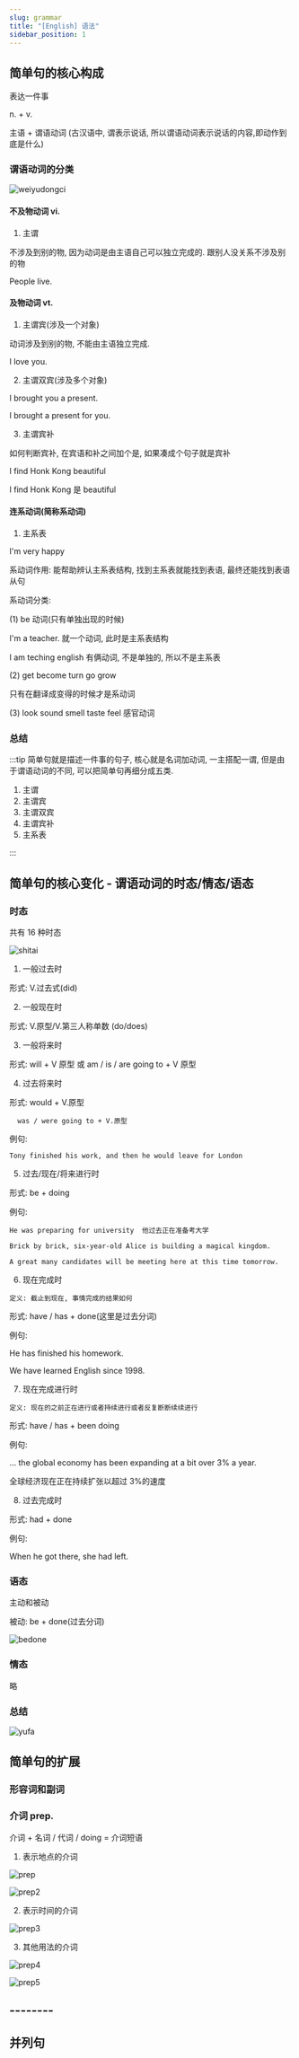 ```yaml
---
slug: grammar
title: "[English] 语法"
sidebar_position: 1
---
```


## 简单句的核心构成

表达一件事

n. + v.

主语 + 谓语动词 (古汉语中, 谓表示说话, 所以谓语动词表示说话的内容,即动作到底是什么)

### 谓语动词的分类

![weiyudongci](assets/weiyu.jpg)

#### 不及物动词 vi.

1. 主谓

不涉及到别的物, 因为动词是由主语自己可以独立完成的. 跟别人没关系不涉及别的物

People live.

#### 及物动词 vt.

1. 主谓宾(涉及一个对象)

动词涉及到别的物, 不能由主语独立完成.

I love you.

2. 主谓双宾(涉及多个对象)

I brought you a present.

I brought a present for you.

3. 主谓宾补

如何判断宾补, 在宾语和补之间加个是, 如果凑成个句子就是宾补

I find Honk Kong beautiful

I find Honk Kong 是 beautiful

#### 连系动词(简称系动词)

1. 主系表

I'm very happy

系动词作用: 能帮助辨认主系表结构, 找到主系表就能找到表语, 最终还能找到表语从句

系动词分类:

(1) be 动词(只有单独出现的时候)

I'm a teacher. 就一个动词, 此时是主系表结构

I am teching english 有俩动词, 不是单独的, 所以不是主系表

(2) get become turn go grow

只有在翻译成变得的时候才是系动词

(3) look sound smell taste feel 感官动词

### 总结

:::tip
简单句就是描述一件事的句子, 核心就是名词加动词, 一主搭配一谓, 但是由于谓语动词的不同, 可以把简单句再细分成五类.

1. 主谓
2. 主谓宾
3. 主谓双宾
4. 主谓宾补
5. 主系表

:::

## 简单句的核心变化 - 谓语动词的时态/情态/语态

### 时态

共有 16 种时态

![shitai](assets/shitai.jpg)

1. 一般过去时

形式: V.过去式(did)

2. 一般现在时

形式: V.原型/V.第三人称单数 (do/does)

3. 一般将来时

形式: will + V 原型 或 am / is / are going to + V 原型

4. 过去将来时

形式: would + V.原型

      was / were going to + V.原型

例句:

    Tony finished his work, and then he would leave for London

5. 过去/现在/将来进行时

形式: be + doing

例句:

    He was preparing for university  他过去正在准备考大学

    Brick by brick, six-year-old Alice is building a magical kingdom.

    A great many candidates will be meeting here at this time tomorrow.

6. 现在完成时

`定义: 截止到现在, 事情完成的结果如何`

形式: have / has + done(这里是过去分词)

例句:

He has finished his homework.

We have learned English since 1998.

7. 现在完成进行时

`定义: 现在的之前正在进行或者持续进行或者反复断断续续进行`

形式: have / has + been doing

例句:

... the global economy has been expanding at a bit over 3% a year.

全球经济现在正在持续扩张以超过 3%的速度

8. 过去完成时

形式: had + done

例句:

When he got there, she had left.

### 语态

主动和被动

被动: be + done(过去分词)

![bedone](assets/bedone.jpg)

### 情态

略

### 总结

![yufa](assets/yufa.jpg)

## 简单句的扩展

### 形容词和副词

### 介词 prep.

介词 + 名词 / 代词 / doing = 介词短语

1. 表示地点的介词

![prep](assets/prep.jpg)

![prep2](assets/prep2.jpg)

2. 表示时间的介词

![prep3](assets/prep3.jpg)

3. 其他用法的介词

![prep4](assets/prep4.jpg)

![prep5](assets/prep5.jpg)

## --------

## 并列句

